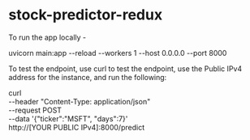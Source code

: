 # stock-predictor-redux

To run the app locally - 

uvicorn main:app --reload --workers 1 --host 0.0.0.0 --port 8000

To test the endpoint, use curl to test the endpoint, use the Public IPv4 address for the instance, and run the following:

curl \
--header "Content-Type: application/json" \
--request POST \
--data '{"ticker":"MSFT", "days":7}' \
http://[YOUR PUBLIC IPv4]:8000/predict

